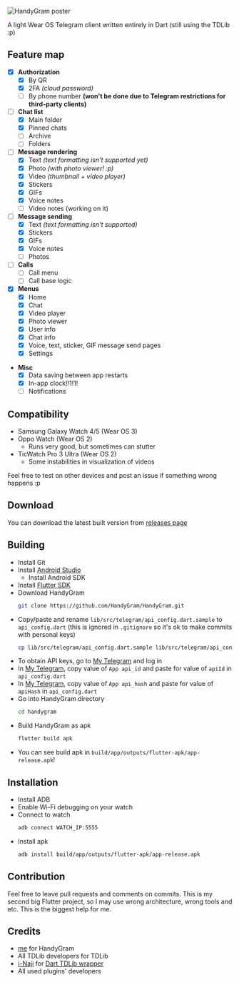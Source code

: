 ![HandyGram poster](https://i.imgur.com/KGJWaNo.png)


A light Wear OS Telegram client written entirely
in Dart (still using the TDLib :p)

## Feature map

- [x] **Authorization**
    - [x] By QR
    - [x] 2FA *(cloud password)*
    - [ ] By phone number **(won't be done due to Telegram restrictions for third-party clients)**
- [ ] **Chat list**
    - [x] Main folder
    - [x] Pinned chats
    - [ ] Archive
    - [ ] Folders
- [ ] **Message rendering**
    - [x] Text *(text formatting isn't supported yet)*
    - [x] Photo *(with photo viewer! :p)*
    - [x] Video *(thumbnail + video player)*
    - [x] Stickers
    - [x] GIFs
    - [x] Voice notes
    - [ ] Video notes (working on it)
- [ ] **Message sending**
    - [x] Text *(text formatting isn't supported)*
    - [x] Stickers
    - [x] GIFs
    - [x] Voice notes
    - [ ] Photos
- [ ] **Calls**
    - [ ] Call menu
    - [ ] Call base logic
- [x] **Menus**
    - [x] Home
    - [x] Chat
    - [x] Video player
    - [x] Photo viewer
    - [x] User info
    - [x] Chat info
    - [x] Voice, text, sticker, GIF message send pages
    - [x] Settings
- **Misc**
    - [x] Data saving between app restarts
    - [x] In-app clock!!1!1!
    - [ ] Notifications

## Compatibility
* Samsung Galaxy Watch 4/5 (Wear OS 3)
* Oppo Watch (Wear OS 2)
  * Runs very good, but sometimes can stutter
* TicWatch Pro 3 Ultra (Wear OS 2)
  * Some instabilities in visualization of videos

Feel free to test on other devices and post an issue if something wrong happens :p

## Download
You can download the latest built version from [releases page](https://github.com/HandyGram/app/releases)

## Building
* Install Git
* Install [Android Studio](https://developer.android.com/studio)
  * Install Android SDK
* Install [Flutter SDK](https://docs.flutter.dev/get-started/install)
* Download HandyGram
  ```sh
  git clone https://github.com/HandyGram/HandyGram.git
  ```
* Copy/paste and rename `lib/src/telegram/api_config.dart.sample` to `api_config.dart` (this is ignored in `.gitignore` so it's ok to make commits with personal keys)
  ```sh
  cp lib/src/telegram/api_config.dart.sample lib/src/telegram/api_config.dart
  ```
* To obtain API keys, go to [My Telegram](https://my.telegram.org) and log in
* In [My Telegram](https://my.telegram.org), copy value of `App api_id` and paste for value of `apiId` in `api_config.dart`
* In [My Telegram](https://my.telegram.org), copy value of `App api_hash` and paste for value of `apiHash` in `api_config.dart`
* Go into HandyGram directory
  ```sh
  cd handygram
  ```
* Build HandyGram as apk
  ```sh
  flutter build apk
  ```
* You can see build apk in `build/app/outputs/flutter-apk/app-release.apk`!

## Installation
* Install ADB
* Enable Wi-Fi debugging on your watch
* Connect to watch
  ```sh
  adb connect WATCH_IP:5555
  ```
* Install apk
  ```sh
  adb install build/app/outputs/flutter-apk/app-release.apk
  ```

## Contribution

Feel free to leave pull requests and comments on commits. This is my
second big Flutter project, so I may use wrong architecture, wrong tools
and etc. This is the biggest help for me.

## Credits

* [me](https://github.com/tdrkDev) for HandyGram
* All TDLib developers for TDLib
* [i-Naji](https://github.com/i-Naji) for [Dart TDLib wrapper](https://github.com/i-Naji/tdlib)
* All used plugins' developers

